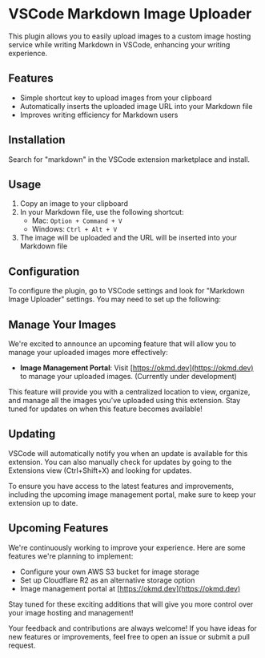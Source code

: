 # VSCode Markdown Image Uploader

This plugin allows you to easily upload images to a custom image hosting service while writing Markdown in VSCode, enhancing your writing experience.

## Features

- Simple shortcut key to upload images from your clipboard
- Automatically inserts the uploaded image URL into your Markdown file
- Improves writing efficiency for Markdown users

## Installation

Search for "markdown" in the VSCode extension marketplace and install.

## Usage

1. Copy an image to your clipboard
2. In your Markdown file, use the following shortcut:
   - Mac: `Option + Command + V`
   - Windows: `Ctrl + Alt + V`
3. The image will be uploaded and the URL will be inserted into your Markdown file

## Configuration

To configure the plugin, go to VSCode settings and look for "Markdown Image Uploader" settings. You may need to set up the following:

## Manage Your Images

We're excited to announce an upcoming feature that will allow you to manage your uploaded images more effectively:

- **Image Management Portal**: Visit [https://okmd.dev](https://okmd.dev) to manage your uploaded images. (Currently under development)

This feature will provide you with a centralized location to view, organize, and manage all the images you've uploaded using this extension. Stay tuned for updates on when this feature becomes available!

## Updating

VSCode will automatically notify you when an update is available for this extension. You can also manually check for updates by going to the Extensions view (Ctrl+Shift+X) and looking for updates.

To ensure you have access to the latest features and improvements, including the upcoming image management portal, make sure to keep your extension up to date.

## Upcoming Features

We're continuously working to improve your experience. Here are some features we're planning to implement:

- Configure your own AWS S3 bucket for image storage
- Set up Cloudflare R2 as an alternative storage option
- Image management portal at [https://okmd.dev](https://okmd.dev)

Stay tuned for these exciting additions that will give you more control over your image hosting and management!

Your feedback and contributions are always welcome! If you have ideas for new features or improvements, feel free to open an issue or submit a pull request.
